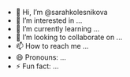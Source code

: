 - 👋 Hi, I’m @sarahkolesnikova
- 👀 I’m interested in ...
- 🌱 I’m currently learning ...
- 💞️ I’m looking to collaborate on ...
- 📫 How to reach me ...
- 😄 Pronouns: ...
- ⚡ Fun fact: ...

<!---
sarahkolesnikova/sarahkolesnikova is a ✨ special ✨ repository because its `README.md` (this file) appears on your GitHub profile.
You can click the Preview link to take a look at your changes.
--->
